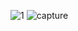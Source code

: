 ![1](https://cloud.githubusercontent.com/assets/16962727/13296478/bd1bbdda-db53-11e5-84bc-e21c41b9095d.JPG)
![capture](https://cloud.githubusercontent.com/assets/16962727/13296479/bd2263f6-db53-11e5-85e1-5c03503f9df3.JPG)
